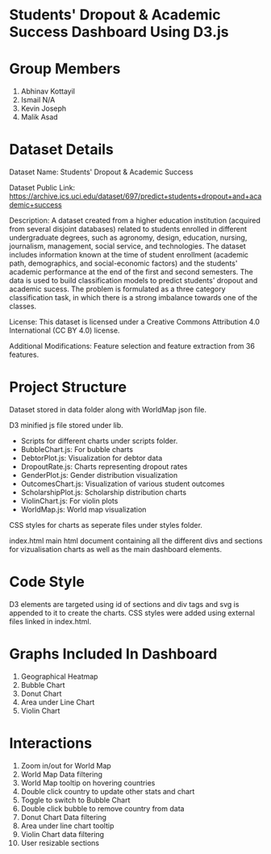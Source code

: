 # Students' Dropout & Academic Success Dashboard Using D3.js

# Group Members
1. Abhinav Kottayil
2. Ismail N/A
3. Kevin Joseph
4. Malik Asad

# Dataset Details

Dataset Name: Students' Dropout & Academic Success

Dataset Public Link: https://archive.ics.uci.edu/dataset/697/predict+students+dropout+and+academic+success

Description: A dataset created from a higher education institution (acquired from several disjoint databases) related to students enrolled in different undergraduate degrees, such as agronomy, design, education, nursing, journalism, management, social service, and technologies. The dataset includes information known at the time of student enrollment (academic path, demographics, and social-economic factors) and the students' academic performance at the end of the first and second semesters. The data is used to build classification models to predict students' dropout and academic sucess. The problem is formulated as a three category classification task, in which there is a strong imbalance towards one of the classes.

License: This dataset is licensed under a Creative Commons Attribution 4.0 International (CC BY 4.0) license.

Additional Modifications: Feature selection and feature extraction from 36 features.

# Project Structure

Dataset stored in data folder along with WorldMap json file.

D3 minified js file stored under lib.

- Scripts for different charts under scripts folder.
- BubbleChart.js: For bubble charts
- DebtorPlot.js: Visualization for debtor data
- DropoutRate.js: Charts representing dropout rates
- GenderPlot.js: Gender distribution visualization
- OutcomesChart.js: Visualization of various student outcomes
- ScholarshipPlot.js: Scholarship distribution charts
- ViolinChart.js: For violin plots
- WorldMap.js: World map visualization

CSS styles for charts as seperate files under styles folder.

index.html main html document containing all the  different divs and sections for vizualisation charts as well as the main dashboard elements.

# Code Style
D3 elements are targeted using id of sections and div tags and svg is appended to it to create the charts. CSS styles were added using external files linked in index.html.

# Graphs Included In Dashboard
1. Geographical Heatmap
2. Bubble Chart
3. Donut Chart
4. Area under Line Chart
5. Violin Chart

# Interactions
1. Zoom in/out for World Map
2. World Map Data filtering
3. World Map tooltip on hovering countries
4. Double click country to update other stats and chart
5. Toggle to switch to Bubble Chart
6. Double click bubble to remove country from data
7. Donut Chart Data filtering
8. Area under line chart tooltip
9. Violin Chart data filtering
10. User resizable sections
